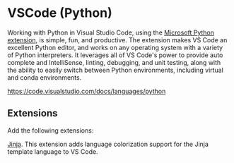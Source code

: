 # VSCode (Python)

Working with Python in Visual Studio Code, using the [Microsoft Python extension](https://marketplace.visualstudio.com/items?itemName=ms-python.python), is simple, fun, and productive. The extension makes VS Code an excellent Python editor, and works on any operating system with a variety of Python interpreters. It leverages all of VS Code's power to provide auto complete and IntelliSense, linting, debugging, and unit testing, along with the ability to easily switch between Python environments, including virtual and conda environments.

https://code.visualstudio.com/docs/languages/python

## Extensions

Add the following extensions:

[Jinja](). This extension adds language colorization support for the Jinja template language to VS Code.


